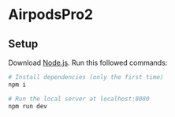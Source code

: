 # AirpodsPro2

## Setup
Download [Node.js](https://nodejs.org/en/download/).
Run this followed commands:

``` bash
# Install dependencies (only the first time)
npm i

# Run the local server at localhost:8080
npm run dev
```
